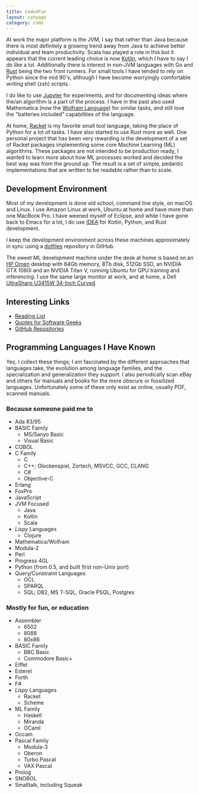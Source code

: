 ```yaml
---
title: Code4Fun
layout: catpage
category: code
---
```


At work the major platform is the JVM, I say that rather than Java because
there is most definitely a growing trend away from Java to achieve better
individual and team productivity. Scala has played a role in this but it
appears that the current leading choice is now [Kotlin](https://kotlinlang.org/),
which I have to say I do like a lot. Additionally there is interest in 
non-JVM languages with Go and [Rust](https://www.rust-lang.org/) being the 
two front runners. For small tools I have tended to rely on Python since 
the mid 90's, although I have become worryingly comfortable writing 
shell (zsh) scripts.

I do like to use [Jupyter](https://jupyter.org/) for experiments, and for 
documenting ideas where the/an algorithm is a part of the process. I have 
in the past also used Mathematica (now the [Wolfram Language](https://www.wolfram.com/language/)) 
for similar tasks, and still love the "batteries included" capabilities 
of the language. 

At home, [Racket](https://racket-lang.org/) is my favorite small tool 
language, taking the place of Python for a lot of tasks. I have also started
to use Rust more as well. One personal project that has been very rewarding
is the development of a set of Racket packages implementing some core
Machine Learning (ML) algorithms. These packages are not intended to be 
production ready, I wanted to learn more about how ML processes worked
and decided the best way was from the ground up. The result is a set of 
simple, pedantic implementations that are written to be readable rather
than to scale.

## Development Environment

Most of my development is done old school, command line style, on macOS 
and Linux. I use Amazon Linux at work, Ubuntu at home and have more than
one MacBook Pro. I have weened myself of Eclipse, and while I have gone back to
Emacs for a lot, I do use [IDEA](https://www.jetbrains.com/idea/) for Kotlin,
Python, and Rust development. 

I keep the development environment across these machines approximately in 
sync using a [dotfiles](https://github.com/johnstonskj/dotfiles) repository 
in GitHub.

The sweet ML development machine under the desk at home is based on an 
[HP Omen](https://store.hp.com/us/en/pdp/omen-desktop-pc-880-160se-2tb61av-1)
desktop with 64Gb memory, 8Tb disk, 512Gb SSD, an NVIDIA GTX 1080i and an
NVIDIA Titan V, running Ubuntu for GPU training and inferencing. I use the same 
large monitor at work, and at home, a Dell
[UltraSharp U3415W 34-Inch Curved](https://www.dell.com/en-us/shop/accessories/apd/210-adtr).

## Interesting Links

* [Reading List](reading.md)
* [Quotes for Software Geeks](quotes.md)
* [GitHub Repositories](https://github.com/johnstonskj?tab=repositories)

## Programming Languages I Have Known

Yes, I collect these things; I am fascinated by the different approaches that 
languages take, the evolution among language families, and the specialization
and generalization they support. I also periodically scan eBay and others for
manuals and books for the more obscure or fossilized languages. Unfortunately
some of these only exist as online, usually PDF, scanned manuals.

### Because someone paid me to

* Ada 83/95
* BASIC Family
  * MS/Sanyo Basic
  * Visual Basic
* COBOL
* C Family
  * C
  * C++; Glockenspiel, Zortech, MSVCC, GCC, CLANG
  * C#
  * Objective-C
* Erlang
* FoxPro
* JavaScript
* JVM Focused
  * Java
  * Kotlin
  * Scala
* _Lispy_ Languages
  * Clojure
* Mathematica/Wolfram
* Modula-2
* Perl
* Progress 4GL
* Python (from 0.5, and built first non-Unix port)
* Query/Constraint Languages
  * OCL
  * SPARQL
  * SQL; DB2, MS T-SQL, Oracle PSQL, Postgres

### Mostly for fun, or education

* Assembler
  * 6502
  * 8088
  * 80x86
* BASIC Family 
  * BBC Basic
  * Commodore Basic+
* Eiffel
* Esterel
* Forth
* F#
* _Lispy_ Languages
  * Racket
  * Scheme
* ML Family
  * Haskell
  * Miranda
  * OCaml
* Occam
* Pascal Family
  * Modula-3
  * Oberon
  * Turbo Pascal
  * VAX Pascal
* Prolog
* SNOBOL
* Smalltalk, including Squeak
